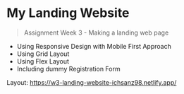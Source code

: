 # My Landing Website
> Assignment Week 3 - Making a landing web page

- Using Responsive Design with Mobile First Approach
- Using Grid Layout
- Using Flex Layout
- Including dummy Registration Form

Layout: <https://w3-landing-website-ichsanz98.netlify.app/>
